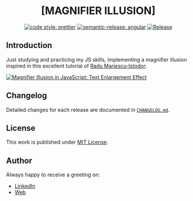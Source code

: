 <div align=center>

# [MAGNIFIER ILLUSION]

[![code style: prettier](https://img.shields.io/badge/code_style-prettier-ff69b4.svg)](https://github.com/prettier/prettier)
[![semantic-release: angular](https://img.shields.io/badge/semantic--release-angular-e10079?logo=semantic-release)](https://github.com/semantic-release/semantic-release)
[![Release](https://github.com/d3p1/magnifier-illusion/actions/workflows/release.yml/badge.svg)](https://github.com/d3p1/magnifier-illusion/actions/workflows/release.yml)

</div>

## Introduction

Just studying and practicing my JS skills, implementing a magnifier illusion inspired in this excellent tutorial of [Radu Mariescu-Istodor](https://www.youtube.com/@Radu):

[![Magnifier Illusion in JavaScript: Text Enlargement Effect](https://img.youtube.com/vi/gdbO2DJ3BHk/maxresdefault.jpg)](https://www.youtube.com/watch?v=gdbO2DJ3BHk)

## Changelog

Detailed changes for each release are documented in [`CHANGELOG.md`](./CHANGELOG.md).

## License

This work is published under [MIT License](./LICENSE).

## Author

Always happy to receive a greeting on:

- [LinkedIn](https://www.linkedin.com/in/cristian-marcelo-de-picciotto/)
- [Web](https://d3p1.dev/)